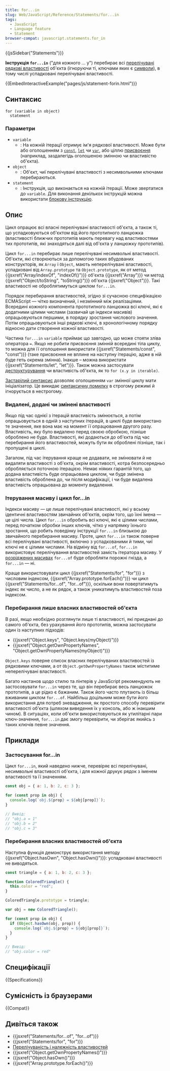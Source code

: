 ```yaml
---
title: for...in
slug: Web/JavaScript/Reference/Statements/for...in
tags:
  - JavaScript
  - Language feature
  - Statement
browser-compat: javascript.statements.for_in
---
```


{{jsSidebar("Statements")}}

**Інструкція `for...in`** ("для кожного ... у") перебирає всі [перелічувані рядкові властивості](/uk/docs/Web/JavaScript/Enumerability_and_ownership_of_properties) об'єкта (ігноруючи ті, ключами яких є [символи](/uk/docs/Web/JavaScript/Reference/Global_Objects/Symbol)), в тому числі успадковані перелічувані властивості.

{{EmbedInteractiveExample("pages/js/statement-forin.html")}}

## Синтаксис

```js-nolint
for (variable in object)
  statement
```

### Параметри

- `variable`
  - : На кожній ітерації отримує ім'я рядкової властивості. Може бути або оголошенням з [`const`](/uk/docs/Web/JavaScript/Reference/Statements/const), [`let`](/uk/docs/Web/JavaScript/Reference/Statements/let) чи [`var`](/uk/docs/Web/JavaScript/Reference/Statements/var), або ціллю [присвоєння](/uk/docs/Web/JavaScript/Reference/Operators/Assignment) (наприклад, заздалегідь оголошеною змінною чи властивістю об'єкта).
- `object`
  - : Об'єкт, чиї перелічувані властивості з несимвольними ключами перебираються.
- `statement`
  - : Інструкція, що виконається на кожній ітерації. Може звертатися до `variable`. Для виконання декількох інструкцій можна використати [блокову інструкцію](/uk/docs/Web/JavaScript/Reference/Statements/block).

## Опис

Цикл опрацює всі власні перелічувані властивості об'єкта, а також ті, що успадковуються об'єктом від його прототипного ланцюжка (властивості ближчих прототипів мають перевагу над властивостями тих прототипів, які знаходяться далі від об'єкта у ланцюжку прототипів).

Цикл `for...in` перебирає лише перелічувані несимвольні властивості. Об'єкти, які створюються за допомогою таких вбудованих конструкторів, як `Array` і `Object`, мають неперелічувані властивості, успадковані від `Array.prototype` та `Object.prototype`, як от метод {{jsxref("Array/indexOf", "indexOf()")}} об'єкта {{jsxref("Array")}} чи метод {{jsxref("Object/toString", "toString()")}} об'єкта {{jsxref("Object")}}. Такі властивості не оброблятимуться циклом `for...in`.

Порядок перебирання властивостей, згідно зі сучасною специфікацією ECMAScript — чітко визначений, і незмінний між реалізаціями. Всередині кожного компонента прототипного ланцюжка всі ключі, які є додатними цілими числами (зазвичай це індекси масивів) опрацьовуються першими, в порядку зростання числового значення. Потім опрацьовуються інші рядкові ключі, в хронологічному порядку відносно дати створення кожної властивості.

Частина `for...in` `variable` приймає що завгодно, що може стояти зліва оператора `=`. Якщо не робити присвоєння змінній всередині тіла циклу, то можна для її оголошення використати {{jsxref("Statements/const", "const")}} (таке присвоєння не вплине на наступну ітерацію, адже в ній буде геть окрема змінна). Інакше – можна використати {{jsxref("Statements/let", "let")}}. Також можна застосувати [деструктурування](/uk/docs/Web/JavaScript/Reference/Operators/Destructuring_assignment) чи властивість об'єкта, як то `for (x.y in iterable)`.

[Застарілий синтаксис](/uk/docs/Web/JavaScript/Reference/Deprecated_and_obsolete_features#instruktsii) дозволяє оголошенням `var` змінної циклу мати ініціалізатор. Це викидає [синтаксичну помилку](/uk/docs/Web/JavaScript/Reference/Errors/Invalid_for-in_initializer) в строгому режимі й ігнорується в нестрогому.

### Видалені, додані чи змінені властивості

Якщо під час однієї з ітерацій властивість змінюється, а потім опрацьовується в одній з наступних ітерацій, в циклі буде використано те значення, яке вона має на момент її опрацювання другого разу. Властивість, яку було видалено перед своєю обробкою, пізніше оброблено не буде. Властивості, які додаються до об'єкта під час перебирання його властивостей, можуть бути як оброблені пізніше, так і пропущені в циклі.

Загалом, під час ітерування краще не додавати, не змінювати й не видаляти властивості з об'єкта, окрім властивості, котра безпосередньо обробляється поточною ітерацією. Немає ніяких гарантій того, що додана властивість буде опрацьована циклом, чи буде змінена властивість оброблена до, чи після модифікації, і чи буде видалена властивість опрацьована до моменту видалення.

### Ітерування масиву і цикл for...in

Індекси масиву — це лише перелічувані властивості, які у всьому ідентичні властивостям звичайних об'єктів, окрім того, що їхні імена — це цілі числа. Цикл `for...in` обробить всі ключі, які є цілими числами, перед початком обробки інших ключів, чітко у напрямку їхнього зростання, що робить поведінку інструкції `for...in` близькою до звичайного перебирання масиву. Проте, цикл `for...in` також поверне всі перелічувані властивості, включно з успадкованими й тими, чиї ключі не є цілими числами. На відміну від `for...of`, `for...in` використовує перелічування властивостей замість ітератора масиву. У [розріджених масивах](/uk/docs/Web/JavaScript/Guide/Indexed_collections#rozridzheni-masyvy) `for...of` буде обробляти порожні гнізда, а `for...in` — ні.

Краще використовувати цикл {{jsxref("Statements/for", "for")}} з числовим індексом, {{jsxref("Array.prototype.forEach()")}} чи цикл {{jsxref("Statements/for...of", "for...of")}}, оскільки вони повертатимуть індекс як число, а не як рядок, а також уникатимуть властивостей поза індексом.

### Перебирання лише власних властивостей об'єкта

В разі, якщо необхідно розглянути лише ті властивості, які приєднані до самого об'єкта, без урахування його прототипів, можна застосувати один із наступних підходів:

- {{jsxref("Object.keys", "Object.keys(myObject)")}}
- {{jsxref("Object.getOwnPropertyNames", "Object.getOwnPropertyNames(myObject)")}}

`Object.keys` поверне список власних перелічуваних властивостей із рядковими ключами, а от `Object.getOwnPropertyNames` також міститиме неперелічувані властивості.

Багато настанов щодо стилю та лінтерів у JavaScript рекомендують не застосовувати `for...in` через те, що він перебирає весь ланцюжок прототипів, а це рідко є бажаним. Також його часто плутають із більш вживаним циклом `for...of`. Найбільш доцільним може бути його використання для потреб зневадження, як простого способу перевірити властивості об'єкта (шляхом виведення їх у консоль, або ж інакшим чином). В ситуаціях, коли об'єкти використовуються як утилітарні пари ключ-значення, `for...in` дає змогу перевірити, чи зберігає якийсь з таких ключів певне значення.

## Приклади

### Застосування for...in

Цикл `for...in`, який наведено нижче, перевіряє всі перелічувані, несимвольні властивості об'єкта, і для кожної друкує рядок з іменем властивості та її значенням.

```js
const obj = { a: 1, b: 2, c: 3 };

for (const prop in obj) {
  console.log(`obj.${prop} = ${obj[prop]}`);
}

// Вивід:
// "obj.a = 1"
// "obj.b = 2"
// "obj.c = 3"
```

### Перебирання власних властивостей об'єкта

Наступна функція демонструє використання методу {{jsxref("Object.hasOwn", "Object.hasOwn()")}}: успадковані властивості не виводяться.

```js
const triangle = { a: 1, b: 2, c: 3 };

function ColoredTriangle() {
  this.color = "red";
}

ColoredTriangle.prototype = triangle;

var obj = new ColoredTriangle();

for (const prop in obj) {
  if (Object.hasOwn(obj, prop)) {
    console.log(`obj.${prop} = ${obj[prop]}`);
  }
}

// Вивід:
// "obj.color = red"
```

## Специфікації

{{Specifications}}

## Сумісність із браузерами

{{Compat}}

## Дивіться також

- {{jsxref("Statements/for...of", "for...of")}}
- {{jsxref("Statements/for", "for")}}
- [Перелічуваність і належність властивостей](/uk/docs/Web/JavaScript/Enumerability_and_ownership_of_properties)
- {{jsxref("Object.getOwnPropertyNames()")}}
- {{jsxref("Object.hasOwn()")}}
- {{jsxref("Array.prototype.forEach()")}}
